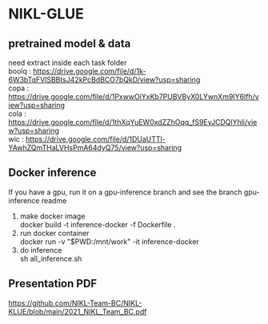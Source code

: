 # NIKL-GLUE

## pretrained model & data  
need extract inside each task folder  
boolq : https://drive.google.com/file/d/1k-6W3bTqFVlSBBtsJ42kPcBdBCO7bQkD/view?usp=sharing  
copa : https://drive.google.com/file/d/1PxwwOiYxKb7PUBVByX0LYwnXm9IY6lfh/view?usp=sharing  
cola : https://drive.google.com/file/d/1thXqYuEW0xdZZhOqq_fS9EyJCDQlYhli/view?usp=sharing  
wic : https://drive.google.com/file/d/1DUaUTTl-YAwhZQmTHaLVHsPmA64dyQ75/view?usp=sharing

## Docker inference  
If you have a gpu, run it on a gpu-inference branch and see the branch gpu-inference readme  
1. make docker image  
docker build -t inference-docker -f Dockerfile .  
2. run docker container  
docker run -v "$PWD:/mnt/work" -it inference-docker  
3. do inference  
sh all_inference.sh  

## Presentation PDF
https://github.com/NIKL-Team-BC/NIKL-KLUE/blob/main/2021_NIKL_Team_BC.pdf
